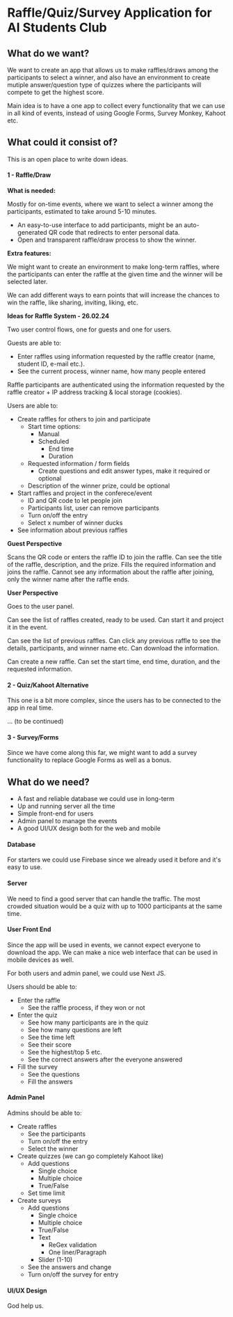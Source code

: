 # Raffle/Quiz/Survey Application for AI Students Club

## What do we want?

We want to create an app that allows us to make raffles/draws among the participants to select a winner, and also have an environment to create mutiple answer/question type of quizzes where the participants will compete to get the highest score.

Main idea is to have a one app to collect every functionality that we can use in all kind of events, instead of using Google Forms, Survey Monkey, Kahoot etc.



## What could it consist of?

This is an open place to write down ideas.


#### 1 - Raffle/Draw

**What is needed:**

Mostly for on-time events, where we want to select a winner among the participants, estimated to take around 5-10 minutes.

- An easy-to-use interface to add participants, might be an auto-generated QR code that redirects to enter personal data.
- Open and transparent raffle/draw process to show the winner.

**Extra features:**

We might want to create an environment to make long-term raffles, where the participants can enter the raffle at the given time and the winner will be selected later.

We can add different ways to earn points that will increase the chances to win the raffle, like sharing, inviting, liking, etc.

**Ideas for Raffle System - 26.02.24**

Two user control flows, one for guests and one for users.

Guests are able to:
- Enter raffles using information requested by the raffle creator (name, student ID, e-mail etc.).
- See the current process, winner name, how many people entered

Raffle participants are authenticated using the information requested by the raffle creator + IP address tracking & local storage (cookies).

Users are able to:
- Create raffles for others to join and participate
	- Start time options:
        - Manual
        - Scheduled
            - End time
            - Duration
    - Requested information / form fields
        - Create questions and edit answer types, make it required or optional
    - Description of the winner prize, could be optional
- Start raffles and project in the conferece/event
    - ID and QR code to let people join
    - Participants list, user can remove participants
    - Turn on/off the entry
    - Select x number of winner ducks
- See information about previous raffles



**Guest Perspective**

Scans the QR code or enters the raffle ID to join the raffle.
Can see the title of the raffle, description, and the prize.
Fills the required information and joins the raffle.
Cannot see any information about the raffle after joining, only the winner name after the raffle ends.

**User Perspective**

Goes to the user panel.

Can see the list of raffles created, ready to be used.
Can start it and project it in the event.

Can see the list of previous raffles.
Can click any previous raffle to see the details, participants, and winner name etc.
Can download the information.

Can create a new raffle.
Can set the start time, end time, duration, and the requested information.



#### 2 - Quiz/Kahoot Alternative

This one is a bit more complex, since the users has to be connected to the app in real time.

... (to be continued)


#### 3 - Survey/Forms

Since we have come along this far, we might want to add a survey functionality to replace Google Forms as well as a bonus.



## What do we need?

- A fast and reliable database we could use in long-term
- Up and running server all the time
- Simple front-end for users
- Admin panel to manage the events
- A good UI/UX design both for the web and mobile



#### Database

For starters we could use Firebase since we already used it before and it's easy to use.


#### Server

We need to find a good server that can handle the traffic. The most crowded situation would be a quiz with up to 1000 participants at the same time.


#### User Front End

Since the app will be used in events, we cannot expect everyone to download the app. We can make a nice web interface that can be used in mobile devices as well.

For both users and admin panel, we could use Next JS.

Users should be able to:
- Enter the raffle
    - See the raffle process, if they won or not
- Enter the quiz
    - See how many participants are in the quiz
    - See how many questions are left
    - See the time left
    - See their score
    - See the highest/top 5 etc.
    - See the correct answers after the everyone answered
- Fill the survey
    - See the questions
    - Fill the answers

#### Admin Panel

Admins should be able to:
- Create raffles
    - See the participants
    - Turn on/off the entry
    - Select the winner
- Create quizzes (we can go completely Kahoot like)
    - Add questions
        - Single choice
        - Multiple choice
        - True/False
    - Set time limit
- Create surveys
    - Add questions
        - Single choice
        - Multiple choice
        - True/False
        - Text
            - ReGex validation
            - One liner/Paragraph
        - Slider (1-10)
    - See the answers and change
    - Turn on/off the survey for entry


#### UI/UX Design

God help us.
